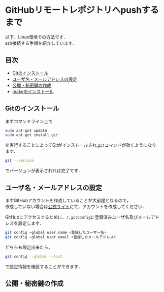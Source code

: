 # GitHubリモートレポジトリへpushするまで
以下，Linux環境での方法です．   
ssh接続する手順を紹介しています．

## 目次
- [Gitのインストール](#Gitのインストール)
- [ユーザ名・メールアドレスの設定](#ユーザ名・メールアドレスの設定)
- [公開・秘密鍵の作成](#公開・秘密鍵の作成)
- [makeのインストール](#makeのインストール)


## Gitのインストール 
まずコマンドライン上で

```bash
sudo apt-get update
sudo apt-get install git
```
を実行することによってGitがインストールされ,`git`コマンドが効くようになります．

```bash
git --version
```

でバージョンが表示されれば完了です．

## ユーザ名・メールアドレスの設定
まずGitHubアカウントを作成していることが大前提となるので，  
作成していない場合は[公式サイト](https://github.com/)にて，アカウントを作成してください．

GitHubにアクセスするために、`/.gitconfig`に登録済みユーザ名及びメールアドレスを設定します．

```bash
git config —global user.name <登録したユーザー名>
git config —global user.email <登録したメールアドレス>
```

どちらも設定出来たら，

```bash
git config --global --list
```

で設定情報を確認することができます．

## 公開・秘密鍵の作成
